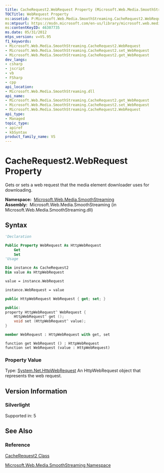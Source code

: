 ```yaml
---
title: CacheRequest2.WebRequest Property (Microsoft.Web.Media.SmoothStreaming)
TOCTitle: WebRequest Property
ms:assetid: P:Microsoft.Web.Media.SmoothStreaming.CacheRequest2.WebRequest
ms:mtpsurl: https://msdn.microsoft.com/en-us/library/microsoft.web.media.smoothstreaming.cacherequest2.webrequest(v=VS.95)
ms:contentKeyID: 46307735
ms.date: 05/31/2012
mtps_version: v=VS.95
f1_keywords:
- Microsoft.Web.Media.SmoothStreaming.CacheRequest2.WebRequest
- Microsoft.Web.Media.SmoothStreaming.CacheRequest2.set_WebRequest
- Microsoft.Web.Media.SmoothStreaming.CacheRequest2.get_WebRequest
dev_langs:
- csharp
- jscript
- vb
- FSharp
- cpp
api_location:
- Microsoft.Web.Media.SmoothStreaming.dll
api_name:
- Microsoft.Web.Media.SmoothStreaming.CacheRequest2.get_WebRequest
- Microsoft.Web.Media.SmoothStreaming.CacheRequest2.set_WebRequest
- Microsoft.Web.Media.SmoothStreaming.CacheRequest2.WebRequest
api_type:
- Managed
topic_type:
- apiref
- kbSyntax
product_family_name: VS
---
```


# CacheRequest2.WebRequest Property

Gets or sets a web request that the media element downloader uses for downloading.

**Namespace:**  [Microsoft.Web.Media.SmoothStreaming](microsoft-web-media-smoothstreaming-namespace_1.md)  
**Assembly:**  Microsoft.Web.Media.SmoothStreaming (in Microsoft.Web.Media.SmoothStreaming.dll)

## Syntax

```vb
'Declaration

Public Property WebRequest As HttpWebRequest
    Get
    Set
'Usage

Dim instance As CacheRequest2
Dim value As HttpWebRequest

value = instance.WebRequest

instance.WebRequest = value
```

```csharp
public HttpWebRequest WebRequest { get; set; }
```

```cpp
public:
property HttpWebRequest^ WebRequest {
    HttpWebRequest^ get ();
    void set (HttpWebRequest^ value);
}
```

``` fsharp
member WebRequest : HttpWebRequest with get, set
```

```jscript
function get WebRequest () : HttpWebRequest
function set WebRequest (value : HttpWebRequest)
```

### Property Value

Type: [System.Net.HttpWebRequest](https://msdn.microsoft.com/library/8y7x3zz2\(v=vs.95\))  
An HttpWebRequest object that represents the web request.

## Version Information

### Silverlight

Supported in: 5  

## See Also

### Reference

[CacheRequest2 Class](cacherequest2-class-microsoft-web-media-smoothstreaming.md)

[Microsoft.Web.Media.SmoothStreaming Namespace](microsoft-web-media-smoothstreaming-namespace_1.md)

